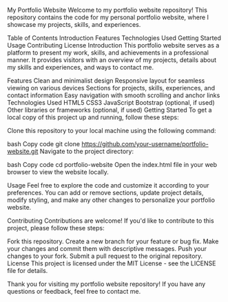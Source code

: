 
My Portfolio Website
Welcome to my portfolio website repository! This repository contains the code for my personal portfolio website, where I showcase my projects, skills, and experiences.

Table of Contents
Introduction
Features
Technologies Used
Getting Started
Usage
Contributing
License
Introduction
This portfolio website serves as a platform to present my work, skills, and achievements in a professional manner. It provides visitors with an overview of my projects, details about my skills and experiences, and ways to contact me.

Features
Clean and minimalist design
Responsive layout for seamless viewing on various devices
Sections for projects, skills, experiences, and contact information
Easy navigation with smooth scrolling and anchor links
Technologies Used
HTML5
CSS3
JavaScript
Bootstrap (optional, if used)
Other libraries or frameworks (optional, if used)
Getting Started
To get a local copy of this project up and running, follow these steps:

Clone this repository to your local machine using the following command:

bash
Copy code
git clone https://github.com/your-username/portfolio-website.git
Navigate to the project directory:

bash
Copy code
cd portfolio-website
Open the index.html file in your web browser to view the website locally.

Usage
Feel free to explore the code and customize it according to your preferences. You can add or remove sections, update project details, modify styling, and make any other changes to personalize your portfolio website.

Contributing
Contributions are welcome! If you'd like to contribute to this project, please follow these steps:

Fork this repository.
Create a new branch for your feature or bug fix.
Make your changes and commit them with descriptive messages.
Push your changes to your fork.
Submit a pull request to the original repository.
License
This project is licensed under the MIT License - see the LICENSE file for details.

Thank you for visiting my portfolio website repository! If you have any questions or feedback, feel free to contact me.
